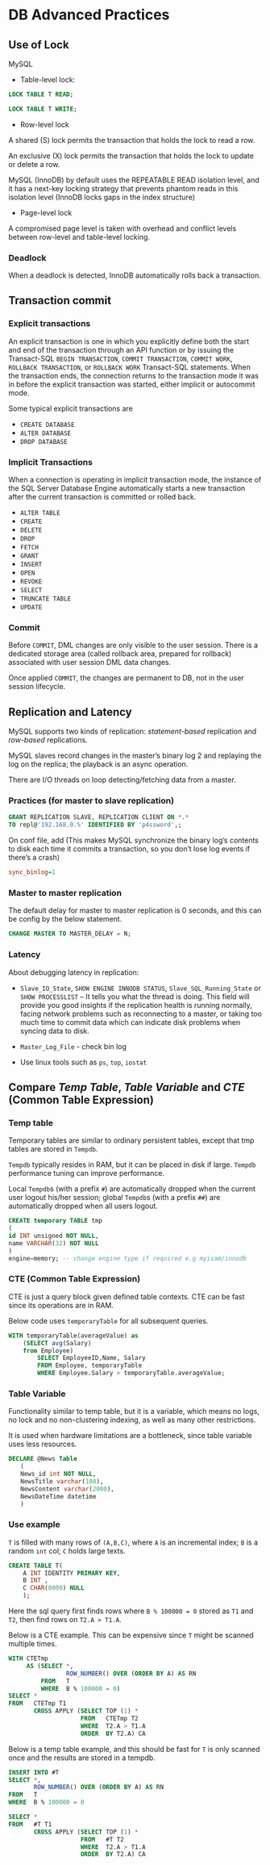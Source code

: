 # DB Advanced Practices

## Use of Lock 

MySQL

* Table-level lock: 

```sql
LOCK TABLE T READ;

LOCK TABLE T WRITE;
```

* Row-level lock

A shared (S) lock permits the transaction that holds the lock to read a row.

An exclusive (X) lock permits the transaction that holds the lock to update or delete a row.

MySQL (InnoDB) by default uses the REPEATABLE READ isolation level, and it has a
next-key locking strategy that prevents phantom reads in this isolation level (InnoDB locks gaps in the index structure)

* Page-level lock

A compromised page level is taken with overhead and conflict levels between row-level and table-level locking. 

### Deadlock

When a deadlock is detected, InnoDB automatically rolls back a transaction.

## Transaction commit

### Explicit transactions

An explicit transaction is one in which you explicitly define both the start and end of the transaction through an API function or by issuing the Transact-SQL `BEGIN TRANSACTION`, `COMMIT TRANSACTION`, `COMMIT WORK`, `ROLLBACK TRANSACTION`, or `ROLLBACK WORK` Transact-SQL statements. When the transaction ends, the connection returns to the transaction mode it was in before the explicit transaction was started, either implicit or autocommit mode.

Some typical explicit transactions are 
* `CREATE DATABASE`
* `ALTER DATABASE`
* `DROP DATABASE`

### Implicit Transactions

When a connection is operating in implicit transaction mode, the instance of the SQL Server Database Engine automatically starts a new transaction after the current transaction is committed or rolled back. 

* `ALTER TABLE`
* `CREATE`
* `DELETE`
* `DROP`
* `FETCH`
* `GRANT`
* `INSERT`
* `OPEN`
* `REVOKE`
* `SELECT`
* `TRUNCATE TABLE`
* `UPDATE`

### Commit

Before `COMMIT`, DML changes are only visible to the user session. There is a dedicated storage area (called rollback area, prepared for rollback) associated with user session DML data changes.

Once applied `COMMIT`, the changes are permanent to DB, not in the user session lifecycle.

## Replication and Latency

MySQL supports two kinds of replication: *statement-based* replication and *row-based* replications.

MySQL slaves record changes in the master’s binary log 2 and replaying the log on the replica; the playback is an async operation.

There are I/O threads on loop detecting/fetching data from a master.

### Practices (for master to slave replication)

```sql
GRANT REPLICATION SLAVE, REPLICATION CLIENT ON *.*
TO repl@'192.168.0.%' IDENTIFIED BY 'p4ssword',;
```

On conf file, add (This makes MySQL synchronize the binary log’s contents to disk each time it commits a transaction, so you don’t lose log events if there’s a crash)
```cfg
sync_binlog=1
```

### Master to master replication

The default delay for master to master replication is $0$ seconds, and this can be config by the below statement.
```sql
CHANGE MASTER TO MASTER_DELAY = N;
```

### Latency

About debugging latency in replication:

* `Slave_IO_State`, `SHOW ENGINE INNODB STATUS`, `Slave_SQL_Running_State` or `SHOW PROCESSLIST` – It tells you what the thread is doing. This field will provide you good insights if the replication health is running normally, facing network problems such as reconnecting to a master, or taking too much time to commit data which can indicate disk problems when syncing data to disk.

* `Master_Log_File` - check bin log

* Use linux tools such as `ps`, `top`, `iostat`


## Compare *Temp Table*, *Table Variable* and *CTE* (Common Table Expression)

### Temp table

Temporary tables are similar to ordinary persistent tables, except that tmp tables are stored in `Tempdb`. 

`Tempdb` typically resides in RAM, but it can be placed in disk if large. `Tempdb` performance tuning can improve performance.

Local `Tempdb`s (with a prefix `#`) are automatically dropped when the current user logout his/her session; global `Tempdb`s (with a prefix `##`) are automatically dropped when all users logout. 

```sql
CREATE temporary TABLE tmp
(
id INT unsigned NOT NULL,
name VARCHAR(32) NOT NULL
)
engine=memory; -- change engine type if required e.g myisam/innodb
```

### CTE (Common Table Expression)

CTE is just a query block given defined table contexts. CTE can be fast since its operations are in RAM.  

Below code uses `temporaryTable` for all subsequent queries. 
```sql
WITH temporaryTable(averageValue) as
    (SELECT avg(Salary)
    from Employee)
        SELECT EmployeeID,Name, Salary 
        FROM Employee, temporaryTable 
        WHERE Employee.Salary > temporaryTable.averageValue;
```

### Table Variable

Functionality similar to temp table, but it is a variable, which means no logs, no lock and no non-clustering indexing, as well as many other restrictions. 

It is used when hardware limitations are a bottleneck, since table variable uses less resources.

```sql
DECLARE @News Table 
　　( 
　　News_id int NOT NULL, 
　　NewsTitle varchar(100), 
　　NewsContent varchar(2000), 
　　NewsDateTime datetime 
　　)
```

### Use example

`T` is filled with many rows of `(A,B,C)`, where `A` is an incremental index; `B` is a random `int` col; `C` holds large texts.
```sql
CREATE TABLE T(
    A INT IDENTITY PRIMARY KEY, 
    B INT , 
    C CHAR(8000) NULL
    );
```

Here the sql query first finds rows where `B % 100000 = 0` stored as `T1` and `T2`, then find rows on `T2.A > T1.A`.

Below is a CTE example. This can be expensive since `T` might be scanned multiple times.
```sql
WITH CTETmp
     AS (SELECT *,
                ROW_NUMBER() OVER (ORDER BY A) AS RN
         FROM   T
         WHERE  B % 100000 = 0)
SELECT *
FROM   CTETmp T1
       CROSS APPLY (SELECT TOP (1) *
                    FROM   CTETmp T2
                    WHERE  T2.A > T1.A
                    ORDER  BY T2.A) CA 
```

Below is a temp table example, and this should be fast for `T` is only scanned once and the results are stored in a tempdb.
```sql
INSERT INTO #T
SELECT *,
       ROW_NUMBER() OVER (ORDER BY A) AS RN
FROM   T
WHERE  B % 100000 = 0

SELECT *
FROM   #T T1
       CROSS APPLY (SELECT TOP (1) *
                    FROM   #T T2
                    WHERE  T2.A > T1.A
                    ORDER  BY T2.A) CA 
```